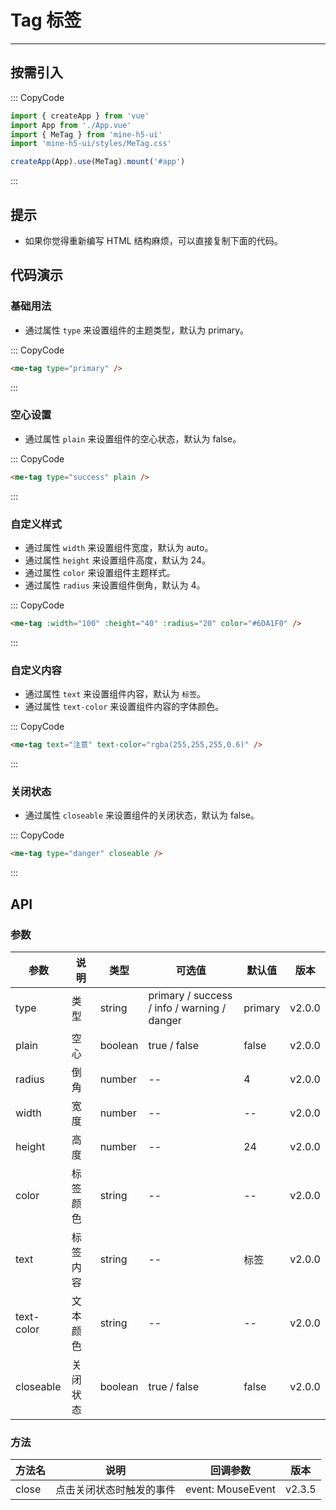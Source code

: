 # Tag 标签

---

## 按需引入

::: CopyCode

```js
import { createApp } from 'vue'
import App from './App.vue'
import { MeTag } from 'mine-h5-ui'
import 'mine-h5-ui/styles/MeTag.css'

createApp(App).use(MeTag).mount('#app')
```

:::

## 提示

- 如果你觉得重新编写 HTML 结构麻烦，可以直接复制下面的代码。

## 代码演示

### 基础用法

- 通过属性 `type` 来设置组件的主题类型，默认为 primary。

::: CopyCode

```html
<me-tag type="primary" />
```

:::

### 空心设置

- 通过属性 `plain` 来设置组件的空心状态，默认为 false。

::: CopyCode

```html
<me-tag type="success" plain />
```

:::

### 自定义样式

- 通过属性 `width` 来设置组件宽度，默认为 auto。
- 通过属性 `height` 来设置组件高度，默认为 24。
- 通过属性 `color` 来设置组件主题样式。
- 通过属性 `radius` 来设置组件倒角，默认为 4。

::: CopyCode

```html
<me-tag :width="100" :height="40" :radius="20" color="#6DA1F0" />
```

:::

### 自定义内容

- 通过属性 `text` 来设置组件内容，默认为 `标签`。
- 通过属性 `text-color` 来设置组件内容的字体颜色。

::: CopyCode

```html
<me-tag text="注意" text-color="rgba(255,255,255,0.6)" />
```

:::

### 关闭状态

- 通过属性 `closeable` 来设置组件的关闭状态，默认为 false。

::: CopyCode

```html
<me-tag type="danger" closeable />
```

:::

## API

### 参数

| 参数       | 说明     | 类型    | 可选值                                      | 默认值  | 版本   |
| ---------- | -------- | ------- | ------------------------------------------- | ------- | ------ |
| type       | 类型     | string  | primary / success / info / warning / danger | primary | v2.0.0 |
| plain      | 空心     | boolean | true / false                                | false   | v2.0.0 |
| radius     | 倒角     | number  | --                                          | 4       | v2.0.0 |
| width      | 宽度     | number  | --                                          | --      | v2.0.0 |
| height     | 高度     | number  | --                                          | 24      | v2.0.0 |
| color      | 标签颜色 | string  | --                                          | --      | v2.0.0 |
| text       | 标签内容 | string  | --                                          | 标签    | v2.0.0 |
| text-color | 文本颜色 | string  | --                                          | --      | v2.0.0 |
| closeable  | 关闭状态 | boolean | true / false                                | false   | v2.0.0 |

### 方法

| 方法名 | 说明                     | 回调参数          | 版本   |
| ------ | ------------------------ | ----------------- | ------ |
| close  | 点击关闭状态时触发的事件 | event: MouseEvent | v2.3.5 |
